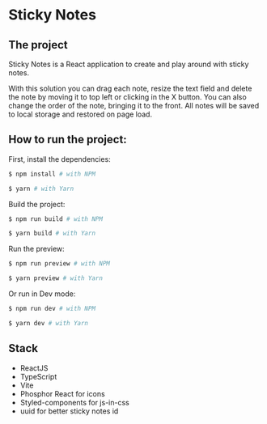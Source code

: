 # Sticky Notes

## The project

Sticky Notes is a React application to create and play around with sticky notes.

With this solution you can drag each note, resize the text field and delete the note by moving it to top left or clicking in the X button. You can also change the order of the note, bringing it to the front. All notes will be saved to local storage and restored on page load.

## How to run the project:

First, install the dependencies:
```bash
$ npm install # with NPM
```

```bash
$ yarn # with Yarn
```

Build the project:
```bash
$ npm run build # with NPM
```

```bash
$ yarn build # with Yarn
```

Run the preview:
```bash
$ npm run preview # with NPM
```

```bash
$ yarn preview # with Yarn
```

Or run in Dev mode:
```bash
$ npm run dev # with NPM
```

```bash
$ yarn dev # with Yarn
```

## Stack
- ReactJS
- TypeScript
- Vite
- Phosphor React for icons
- Styled-components for js-in-css
- uuid for better sticky notes id
